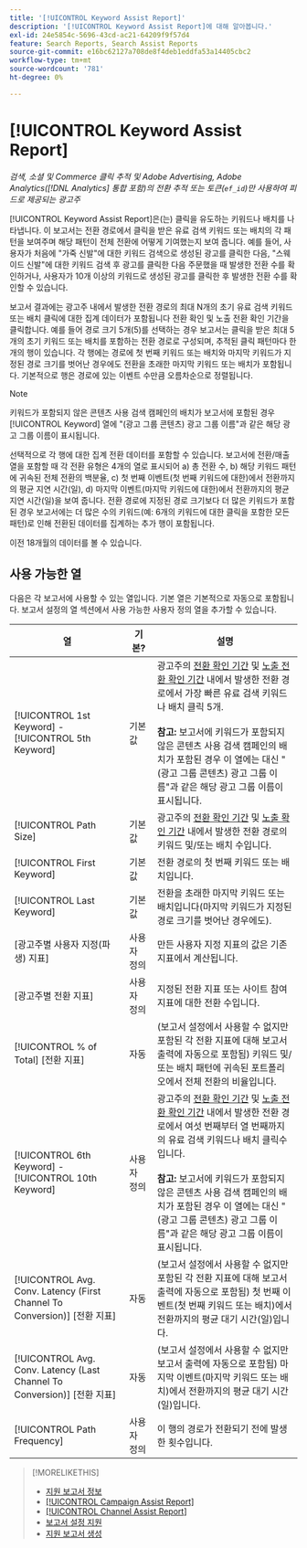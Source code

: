 ```yaml
---
title: '[!UICONTROL Keyword Assist Report]'
description: '[!UICONTROL Keyword Assist Report]에 대해 알아봅니다.'
exl-id: 24e5854c-5696-43cd-ac21-64209f9f57d4
feature: Search Reports, Search Assist Reports
source-git-commit: e16bc62127a708de8f4deb1eddfa53a14405cbc2
workflow-type: tm+mt
source-wordcount: '781'
ht-degree: 0%

---
```


# [!UICONTROL Keyword Assist Report]

*검색, 소셜 및 Commerce 클릭 추적 및 Adobe Advertising, Adobe Analytics([!DNL Analytics] 통합 포함)의 전환 추적 또는 토큰(`ef_id`)만 사용하여 피드로 제공되는 광고주*

[!UICONTROL Keyword Assist Report]은(는) 클릭을 유도하는 키워드나 배치를 나타냅니다. 이 보고서는 전환 경로에서 클릭을 받은 유료 검색 키워드 또는 배치의 각 패턴을 보여주며 해당 패턴이 전체 전환에 어떻게 기여했는지 보여 줍니다. 예를 들어, 사용자가 처음에 &quot;가죽 신발&quot;에 대한 키워드 검색으로 생성된 광고를 클릭한 다음, &quot;스웨이드 신발&quot;에 대한 키워드 검색 후 광고를 클릭한 다음 주문했을 때 발생한 전환 수를 확인하거나, 사용자가 10개 이상의 키워드로 생성된 광고를 클릭한 후 발생한 전환 수를 확인할 수 있습니다.

보고서 결과에는 광고주 내에서 발생한 전환 경로의 최대 N개의 초기 유료 검색 키워드 또는 배치 클릭에 대한 집계 데이터가 포함됩니다
전환 확인 및 노출 전환 확인 기간을 클릭합니다. 예를 들어 경로 크기 5개(5)를 선택하는 경우 보고서는 클릭을 받은 최대 5개의 초기 키워드 또는 배치를 포함하는 전환 경로로 구성되며, 추적된 클릭 패턴마다 한 개의 행이 있습니다. 각 행에는 경로에 첫 번째 키워드 또는 배치와 마지막 키워드가 지정된 경로 크기를 벗어난 경우에도 전환을 초래한 마지막 키워드 또는 배치가 포함됩니다. 기본적으로 행은 경로에 있는 이벤트 수만큼 오름차순으로 정렬됩니다.

>[!NOTE]
>
>키워드가 포함되지 않은 콘텐츠 사용 검색 캠페인의 배치가 보고서에 포함된 경우 [!UICONTROL Keyword] 열에 &quot;(광고 그룹 콘텐츠) 광고 그룹 이름&quot;과 같은 해당 광고 그룹 이름이 표시됩니다.

선택적으로 각 행에 대한 집계 전환 데이터를 포함할 수 있습니다. 보고서에 전환/매출 열을 포함할 때 각 전환 유형은 4개의 열로 표시되어 a) 총 전환 수, b) 해당 키워드 패턴에 귀속된 전체 전환의 백분율, c) 첫 번째 이벤트(첫 번째 키워드에 대한)에서 전환까지의 평균 지연 시간(일), d) 마지막 이벤트(마지막 키워드에 대한)에서 전환까지의 평균 지연 시간(일)을 보여 줍니다. 전환 경로에 지정된 경로 크기보다 더 많은 키워드가 포함된 경우 보고서에는 더 많은 수의 키워드(예: 6개의 키워드에 대한 클릭을 포함한 모든 패턴)로 인해 전환된 데이터를 집계하는 추가 행이 포함됩니다.

이전 18개월의 데이터를 볼 수 있습니다.

## 사용 가능한 열

다음은 각 보고서에 사용할 수 있는 열입니다. 기본 열은 기본적으로 자동으로 포함됩니다. 보고서 설정의 열 섹션에서 사용 가능한 사용자 정의 열을 추가할 수 있습니다.

| 열 | 기본? | 설명 |
| ---- | ---- | ---- |
| [!UICONTROL 1st Keyword] - [!UICONTROL 5th Keyword] | 기본값 | 광고주의 [전환 확인 기간](/help/search-social-commerce/glossary.md#c-d) 및 [노출 전환 확인 기간](/help/search-social-commerce/glossary.md#i-j) 내에서 발생한 전환 경로에서 가장 빠른 유료 검색 키워드나 배치 클릭 5개.<br><br><b>참고:</b> 보고서에 키워드가 포함되지 않은 콘텐츠 사용 검색 캠페인의 배치가 포함된 경우 이 열에는 대신 &quot;(광고 그룹 콘텐츠) 광고 그룹 이름&quot;과 같은 해당 광고 그룹 이름이 표시됩니다. |
| [!UICONTROL Path Size] | 기본값 | 광고주의 [전환 확인 기간](/help/search-social-commerce/glossary.md#c-d) 및 [노출 확인 기간](/help/search-social-commerce/glossary.md#i-j) 내에서 발생한 전환 경로의 키워드 및/또는 배치 수입니다. |
| [!UICONTROL First Keyword] | 기본값 | 전환 경로의 첫 번째 키워드 또는 배치입니다. |
| [!UICONTROL Last Keyword] | 기본값 | 전환을 초래한 마지막 키워드 또는 배치입니다(마지막 키워드가 지정된 경로 크기를 벗어난 경우에도). |
| \[광고주별 사용자 지정(파생) 지표\] | 사용자 정의 | 만든 사용자 지정 지표의 값은 기존 지표에서 계산됩니다. |
| \[광고주별 전환 지표\] | 사용자 정의 | 지정된 전환 지표 또는 사이트 참여 지표에 대한 전환 수입니다. |
| [!UICONTROL % of Total] \[전환 지표\] | 자동 | (보고서 설정에서 사용할 수 없지만 포함된 각 전환 지표에 대해 보고서 출력에 자동으로 포함됨) 키워드 및/또는 배치 패턴에 귀속된 포트폴리오에서 전체 전환의 비율입니다. |
| [!UICONTROL 6th Keyword] - [!UICONTROL 10th Keyword] | 사용자 정의 | 광고주의 [전환 확인 기간](/help/search-social-commerce/glossary.md#c-d) 및 [노출 전환 확인 기간](/help/search-social-commerce/glossary.md#i-j) 내에서 발생한 전환 경로에서 여섯 번째부터 열 번째까지의 유료 검색 키워드나 배치 클릭수입니다.<br><br><b>참고:</b> 보고서에 키워드가 포함되지 않은 콘텐츠 사용 검색 캠페인의 배치가 포함된 경우 이 열에는 대신 &quot;(광고 그룹 콘텐츠) 광고 그룹 이름&quot;과 같은 해당 광고 그룹 이름이 표시됩니다. |
| [!UICONTROL Avg. Conv. Latency (First Channel To Conversion)] \[전환 지표\] | 자동 | (보고서 설정에서 사용할 수 없지만 포함된 각 전환 지표에 대해 보고서 출력에 자동으로 포함됨) 첫 번째 이벤트(첫 번째 키워드 또는 배치)에서 전환까지의 평균 대기 시간(일)입니다. |
| [!UICONTROL Avg. Conv. Latency (Last Channel To Conversion)] \[전환 지표\] | 자동 | (보고서 설정에서 사용할 수 없지만 보고서 출력에 자동으로 포함됨) 마지막 이벤트(마지막 키워드 또는 배치)에서 전환까지의 평균 대기 시간(일)입니다. |
| [!UICONTROL Path Frequency] | 사용자 정의 | 이 행의 경로가 전환되기 전에 발생한 횟수입니다. |

>[!MORELIKETHIS]
>
>* [지원 보고서 정보](assist-report-about.md)
>* [[!UICONTROL Campaign Assist Report]](campaign-assist-report.md)
>* [[!UICONTROL Channel Assist Report]](channel-assist-report.md)
>* [보고서 설정 지원](assist-report-settings.md)
>* [지원 보고서 생성](assist-report-generate.md)
